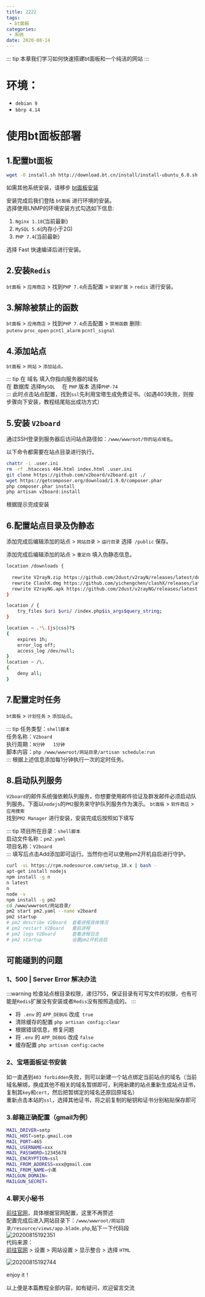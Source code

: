 ```yaml
---
title: 2222
tags:
 - bt面板
categories:
 - 系统
date: 2020-08-14
---
```

::: tip 
本章我们学习如何快速搭建bt面板和一个纯洁的网站
::: 
# 环境：  
- `debian 9`  
- `bbrp 4.14`

# 使用bt面板部署

## 1.配置bt面板

``` sh
wget -O install.sh http://download.bt.cn/install/install-ubuntu_6.0.sh && bash install.sh
```
如需其他系统安装，请移步 [bt面板安装](https://www.bt.cn/bbs/thread-19376-1-1.html)

安装完成后我们登陆 `bt面板` 进行环境的安装。  
选择使用LNMP的环境安装方式勾选如下信息:  
1. `Nginx 1.18`(当前最新)
2. `MySQL 5.6`(内存小于2G)
3. `PHP 7.4`(当前最新)  

选择 Fast 快速编译后进行安装。
## 2.安装`Redis`

`bt面板` > `应用商店` > 找到`PHP 7.4`点击配置 > `安装扩展` > `redis` 进行安装。

## 3.解除被禁止的函数

`bt面板` > `应用商店` > 找到`PHP 7.4`点击配置 > `禁用函数`   删除:  
`putenv` `proc_open` `pcntl_alarm` `pcntl_signal`

## 4.添加站点

`bt面板` > `网站` > `添加站点。`  

::: tip
在 域名 填入你指向服务器的域名  
在 数据库 选择`MySQL  `
在 `PHP` 版本 选择`PHP-74`  
:::
此时点击站点配置，找到`ssl`先利用宝塔生成免费证书。（如遇403失败，则按步骤向下安装，教程结尾贴出成功方式）
## 5.安装 `V2board`

通过SSH登录到服务器后访问站点路径如：`/www/wwwroot/你的站点域名`。

以下命令都需要在站点目录进行执行。

``` sh
chattr -i .user.ini
rm -rf .htaccess 404.html index.html .user.ini
git clone https://github.com/v2board/v2board.git ./
wget https://getcomposer.org/download/1.9.0/composer.phar
php composer.phar install
php artisan v2board:install
```
根据提示完成安装

## 6.配置站点目录及伪静态

添加完成后编辑添加的站点 > `网站目录` > `运行目录` 选择` /public` 保存。

添加完成后编辑添加的站点 > `重定向` 填入伪静态信息。

``` sh
location /downloads {
  
  rewrite V2rayN.zip https://github.com/2dust/v2rayN/releases/latest/download/v2rayN-core.zip permanent;
  rewrite ClashX.dmg https://github.com/yichengchen/clashX/releases/latest/download/ClashX.dmg permanent;
  rewrite V2rayNG.apk https://github.com/2dust/v2rayNG/releases/latest permanent;
}

location / {
    try_files $uri $uri/ /index.php$is_args$query_string;
}

location ~ .*\.(js|css)?$
{
    expires 1h;
    error_log off;
    access_log /dev/null;
}
location ~ /\.
{
    deny all;
}
```
## 7.配置定时任务
`bt面板` > `计划任务` > `添加站点`。 

::: tip
任务类型：`shell脚本`  
任务名称：`V2board`  
执行周期：`N分钟   1分钟`  
脚本内容：`php /www/wwwroot/网站目录/artisan schedule:run`  
:::
根据上述信息添加每1分钟执行一次的定时任务。

## 8.启动队列服务
`V2board`的邮件系统强依赖队列服务，你想要使用邮件验证及群发邮件必须启动队列服务。下面以`nodejs`的`PM2`服务来守护队列服务作为演示。
`bt面板` > `软件商店` > `应用搜索`  
找到`PM2 Manager` 进行安装，安装完成后按照如下填写  

::: tip
项目所在目录：`shell脚本`  
启动文件名称：`pm2.yaml`  
项目名称：`V2board`  
:::
填写后点击Add添加即可运行。当然你也可以使用pm2开机自启进行守护。  

``` sh
curl -sL https://rpm.nodesource.com/setup_10.x | bash -
apt-get install nodejs
npm install -g n
n latest
n
node -v
npm install -g pm2
cd /www/wwwroot/网站目录/
pm2 start pm2.yaml --name v2board
pm2 startup
# pm2 describe V2Board  查看进程具体情况
# pm2 restart V2Board   重启进程
# pm2 logs V2Board      查看进程日志
# pm2 startup           设置pm2开机自启
```

## 可能碰到的问题

### 1、500 | Server Error 解决办法

:::warning
检查站点根目录权限，递归755，保证目录有可写文件的权限，也有可能是`Redis`扩展没有安装或者`Redis`没有按照造成的。
:::
- 将` .env` 的 `APP_DEBUG` 改成` true`
- 清除缓存的配置 `php artisan config:clear`
- 根据错误信息，修复问题
- 将 `.env` 的 `APP_DEBUG` 改成 `false`
- 缓存配置 `php artisan config:cache`  

### 2、宝塔面板证书安装
如一直遇到`403 forbidden`失败，则可以新建一个站点绑定当前站点的域名（当前域名解绑，换成其他不相关的域名暂绑即可，利用新建的站点重新生成站点证书，复制其`key`和`cert`，然后把暂绑定的域名还原回原域名）  
重新点击本站的`ssl`，选择其他证书，将之前复制的秘钥和证书分别粘贴保存即可

### 3.邮箱正确配置（gmail为例）

``` sh
MAIL_DRIVER=smtp
MAIL_HOST=smtp.gmail.com
MAIL_PORT=465
MAIL_USERNAME=xxx
MAIL_PASSWORD=12345678
MAIL_ENCRYPTION=ssl
MAIL_FROM_ADDRESS=xxx@gmail.com
MAIL_FROM_NAME=小美
MAILGUN_DOMAIN=
MAILGUN_SECRET=
```
### 4.聊天小秘书
[前往官网](https://app.crisp.chat/)，具体根据官网配置，这里不再赘述  
配置完成后进入网站目录下：`/www/wwwroot/网站目录/resource/views/app.blade.php`,贴下一下代码段  
![20200815192351](https://cdn.jsdelivr.net/gh/hudiegu/cdn/img/2020/08/15/20200815192351.png)  
代码来源：  
[前往官网](https://app.crisp.chat/) > 设置 > 网站设置 > 显示整合 > 选择 `HTML`

![20200815192744](https://cdn.jsdelivr.net/gh/hudiegu/cdn/img/20200815192744.png)
 




enjoy it！</br>

以上便是本篇教程全部内容，如有疑问，欢迎留言交流
